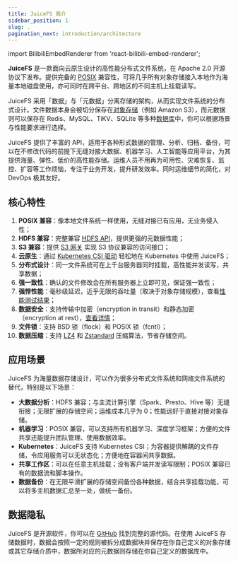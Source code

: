 ```yaml
---
title: JuiceFS 简介
sidebar_position: 1
slug: .
pagination_next: introduction/architecture
---
```


import BilibiliEmbedRenderer from 'react-bilibili-embed-renderer';

**JuiceFS** 是一款面向云原生设计的高性能分布式文件系统，在 Apache 2.0 开源协议下发布。提供完备的 [POSIX](https://en.wikipedia.org/wiki/POSIX) 兼容性，可将几乎所有对象存储接入本地作为海量本地磁盘使用，亦可同时在跨平台、跨地区的不同主机上挂载读写。

JuiceFS 采用「数据」与「元数据」分离存储的架构，从而实现文件系统的分布式设计。文件数据本身会被切分保存在[对象存储](../guide/how_to_set_up_object_storage.md#supported-object-storage)（例如 Amazon S3），而元数据则可以保存在 Redis、MySQL、TiKV、SQLite 等多种[数据库](../guide/how_to_set_up_metadata_engine.md)中，你可以根据场景与性能要求进行选择。

JuiceFS 提供了丰富的 API，适用于各种形式数据的管理、分析、归档、备份，可以在不修改代码的前提下无缝对接大数据、机器学习、人工智能等应用平台，为其提供海量、弹性、低价的高性能存储。运维人员不用再为可用性、灾难恢复、监控、扩容等工作烦恼，专注于业务开发，提升研发效率。同时运维细节的简化，对 DevOps 极其友好。

<div className="video-container">
  <BilibiliEmbedRenderer
    aid="931107196"
    width="100%"
    height="360"
  />
</div>

## 核心特性

1. **POSIX 兼容**：像本地文件系统一样使用，无缝对接已有应用，无业务侵入性；
2. **HDFS 兼容**：完整兼容 [HDFS API](../deployment/hadoop_java_sdk.md)，提供更强的元数据性能；
3. **S3 兼容**：提供 [S3 网关](../deployment/s3_gateway.md) 实现 S3 协议兼容的访问接口；
4. **云原生**：通过 [Kubernetes CSI 驱动](../deployment/how_to_use_on_kubernetes.md) 轻松地在 Kubernetes 中使用 JuiceFS；
5. **分布式设计**：同一文件系统可在上千台服务器同时挂载，高性能并发读写，共享数据；
6. **强一致性**：确认的文件修改会在所有服务器上立即可见，保证强一致性；
7. **强悍性能**：毫秒级延迟，近乎无限的吞吐量（取决于对象存储规模），查看[性能测试结果](../benchmark/benchmark.md)；
8. **数据安全**：支持传输中加密（encryption in transit）和静态加密（encryption at rest），[查看详情](../security/encrypt.md)；
9. **文件锁**：支持 BSD 锁（flock）和 POSIX 锁（fcntl）；
10. **数据压缩**：支持 [LZ4](https://lz4.github.io/lz4) 和 [Zstandard](https://facebook.github.io/zstd) 压缩算法，节省存储空间。

## 应用场景

JuiceFS 为海量数据存储设计，可以作为很多分布式文件系统和网络文件系统的替代，特别是以下场景：

- **大数据分析**：HDFS 兼容；与主流计算引擎（Spark、Presto、Hive 等）无缝衔接；无限扩展的存储空间；运维成本几乎为 0；性能远好于直接对接对象存储。
- **机器学习**：POSIX 兼容，可以支持所有机器学习、深度学习框架；方便的文件共享还能提升团队管理、使用数据效率。
- **Kubernetes**：JuiceFS 支持 Kubernetes CSI；为容器提供解耦的文件存储，令应用服务可以无状态化；方便地在容器间共享数据。
- **共享工作区**：可以在任意主机挂载；没有客户端并发读写限制；POSIX 兼容已有的数据流和脚本操作。
- **数据备份**：在无限平滑扩展的存储空间备份各种数据，结合共享挂载功能，可以将多主机数据汇总至一处，做统一备份。

## 数据隐私

JuiceFS 是开源软件，你可以在 [GitHub](https://github.com/juicedata/juicefs) 找到完整的源代码。在使用 JuiceFS 存储数据时，数据会按照一定的规则被拆分成数据块并保存在你自己定义的对象存储或其它存储介质中，数据所对应的元数据则存储在你自己定义的数据库中。
